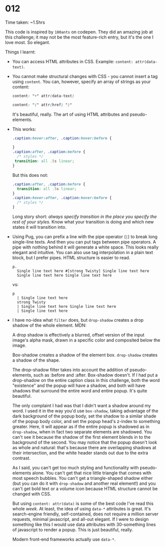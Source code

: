 # 012

Time taken: ~1.5hrs

This code is inspired by `100ants` on codepen. They did an amazing job at
this challenge; it may not be the most feature-rich entry, but it's the one
I love most. So elegant.

Things I learnt:

* You can access HTML attributes in CSS. Example: `content: attr(data-text)`.

* You cannot make structural changes with CSS - you cannot insert a tag using
`content`. You can, however, specify an array of strings as your content:
    
    ```css
    content: "+" attr(data-text)
    ```
    ```css
    content: "(" attr(href) ")"
    ```
    
    It's beautiful, really. The art of using HTML attributes and
    pseudo-elements. 

* This works:
    
    ```css
    .caption:hover:after, .caption:hover:before {
      
    }
    .caption:after, .caption:before {
      /* styles */
     transition: all .5s linear;
    }
    ```
    
    But this does not:
    
    ```css
    .caption:after, .caption:before {
      transition: all .5s linear;
    }
    .caption:hover:after, .caption:hover:before {
      /* styles */
    }
    ```
    Long story short: *always specify transition in the place you specify
    the rest of your styles.* Know what your transition is doing and which 
    new states it will transition into.

* Using Pug, you can prefix a line with the pipe operator (`|`) to break long
single-line texts. And then you can put tags between pipe operators. A pipe
with nothing behind it will generate a white space. This looks really elegant
and intuitive. You can also use tag interpolation in a plain text block, but
I prefer pipes. HTML structure is easier to read.

   ```jade
   p.
     Single line text here #[strong Twisty] Single line text here
     Single line text here Single line text here
   ```
   vs:
   ```jade
   p
     | Single line text here
     strong Twisty
     | Single line text here Single line text here
     | Single line text here
   ```

* I have no-idea what `filter` does, but `drop-shadow` creates a drop shadow
of the whole element. MDN:
    
    <quote>A drop shadow is effectively a blurred, offset version of the
    input image's alpha mask, drawn in a specific color and composited below
    the image.</quote>
    
    Box-shadow creates a shadow of the element box. `drop-shadow` creates a
    shadow of the shape.
    
    The drop-shadow filter takes into account the addition of pseudo-elements,
    such as :before and :after. Box-shadow doesn't. If I had put a
    drop-shadow on the entire caption class in this challenge, both the word
    "existence" and the popup will have a shadow, and both will have shadows
    that surround the entire word and entire popup. It's quite beautiful.
    
    The only complaint I had was that I didn't want a shadow around my word.
    I used it in the way you'd use `box-shadow`, taking advantage of the dark
    background of the popup body, set the shadow to a similar shade of the
    popup body color, and set the popup head's z-index to something greater.
    Here, it will appear as if the entire popup is shadowed as in `drop-shadow`,
    when in fact two separate elements are shadowed. You can't see it because
    the shadow of the first element blends in to the background of the second.
    You may notice that the popup doesn't look as whole and natural: that's
    because there are overlapping shadows at their intersection, and the white
    header stands out due to the extra contrast.
    
    As I said, you can't get too much styling and functionality with
    pseudo-elements alone. You can't get that nice little triangle that
    comes with most speech bubbles. You can't get a triangle-shaped shadow
    either (but you can do it with `drop-shadow` and another real element!)
    and you can't get bold text or a volume icon because HTML structure
    cannot be changed with CSS.
    
    But using `content: attr(data)` is some of the best code I've read this
    whole *week*. At least, the idea of using `data-*` attributes is great. 
    It's search-engine friendly, self-contained, does not require a million
    server requests, minimal javascript, and all-out elegant. If I were to
    design something like this I would use data attributes with 30-something
    lines of javascript to render a popup. This is just beautiful, really.
    
    Modern front-end frameworks actually use `data-*`.
    
    
